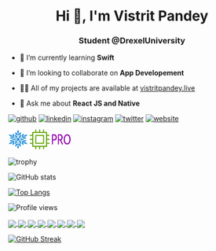 <h1 align="center">Hi 👋, I'm Vistrit Pandey</h1>
<h3 align="center">Student @DrexelUniversity</h3>


- 🌱 I’m currently learning **Swift**
	

- 👯 I’m looking to collaborate on **App Developement**


- 👨‍💻 All of my projects are available at [vistritpandey.live](https://vistritpandey.live/)


- 💬 Ask me about **React JS and Native**


[<img src='https://cdn.jsdelivr.net/npm/simple-icons@3.0.1/icons/github.svg' alt='github' height='40'>](https://github.com/VistritPandey)  [<img src='https://cdn.jsdelivr.net/npm/simple-icons@3.0.1/icons/linkedin.svg' alt='linkedin' height='40'>](https://www.linkedin.com/in/vistrit) [<img src='https://cdn.jsdelivr.net/npm/simple-icons@3.0.1/icons/instagram.svg' alt='instagram' height='40'>](https://www.instagram.com/iamvistrit/) [<img src='https://cdn.jsdelivr.net/npm/simple-icons@3.0.1/icons/twitter.svg' alt='twitter' height='40'>](https://twitter.com/VistritPandey) [<img src='https://cdn.jsdelivr.net/npm/simple-icons@3.0.1/icons/icloud.svg' alt='website' height='40'>](https://vistritpandey.live/)




<a href='https://archiveprogram.github.com/'><img src='https://raw.githubusercontent.com/acervenky/animated-github-badges/master/assets/acbadge.gif' width='40' height='40'></a> <a href='https://docs.github.com/en/developers'><img src='https://raw.githubusercontent.com/acervenky/animated-github-badges/master/assets/devbadge.gif' width='40' height='40'></a> <a href='https://github.com/pricing'><img src='https://raw.githubusercontent.com/acervenky/animated-github-badges/master/assets/pro.gif' width='40' height='40'></a>	

![trophy](https://github-profile-trophy.vercel.app/?username=VistritPandey&theme=juicyfresh&row=1&column=4)


![GitHub stats](https://github-readme-stats.vercel.app/api?username=VistritPandey&count_private=true&show_icons=true&theme=dark)  

[![Top Langs](https://github-readme-stats.vercel.app/api/top-langs/?username=VistritPandey&hide=C%23,CSS&langs_count=8&layout=compact&theme=dark)](https://github.com/VistritPandey)	



![Profile views](https://gpvc.arturio.dev/VistritPandey)  

<a href="https://github.com/VistritPandey/Chat-App-using-React-Native">
  <img align="center" src="https://github-readme-stats.vercel.app/api/pin/?username=VistritPandey&repo=chat-app-using-react-native&theme=dark" />
</a>
  <a href="https://github.com/VistritPandey/Social">
  <img align="center" src="https://github-readme-stats.vercel.app/api/pin/?username=VistritPandey&repo=social&theme=dark" />
</a>

<a href="https://github.com/VistritPandey/Spotify-Clone">
  <img align="center" src="https://github-readme-stats.vercel.app/api/pin/?username=VistritPandey&repo=spotify-clone&theme=dark" />
</a>
<a href="https://github.com/VistritPandey/Linkedin-Clone">
  <img align="center" src="https://github-readme-stats.vercel.app/api/pin/?username=VistritPandey&repo=linkedin-clone&theme=dark" />
</a>

<a href="https://github.com/VistritPandey/Goolge-Drive">
  <img align="center" src="https://github-readme-stats.vercel.app/api/pin/?username=VistritPandey&repo=google-drive&theme=dark" />
</a>
<a href="https://github.com/VistritPandey/COVID-TRACKER">
  <img align="center" src="https://github-readme-stats.vercel.app/api/pin/?username=VistritPandey&repo=covid-tracker&theme=dark" />
</a>

<a href="https://github.com/VistritPandey/Snapchat-Clone">
  <img align="center" src="https://github-readme-stats.vercel.app/api/pin/?username=VistritPandey&repo=snapchat-clone&theme=dark" />
</a>
<a href="https://github.com/VistritPandey/Gmail-Clone">
  <img align="center" src="https://github-readme-stats.vercel.app/api/pin/?username=VistritPandey&repo=gmail-clone&theme=dark" />
</a>

[![GitHub Streak](https://github-readme-streak-stats.herokuapp.com?user=VistritPandey&theme=dark&date_format=M%20j%5B%2C%20Y%5D)](https://github.com/VistritPandey)
